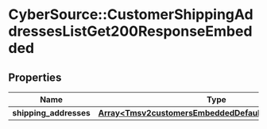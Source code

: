# CyberSource::CustomerShippingAddressesListGet200ResponseEmbedded

## Properties
Name | Type | Description | Notes
------------ | ------------- | ------------- | -------------
**shipping_addresses** | [**Array&lt;Tmsv2customersEmbeddedDefaultShippingAddress&gt;**](Tmsv2customersEmbeddedDefaultShippingAddress.md) |  | [optional] 


